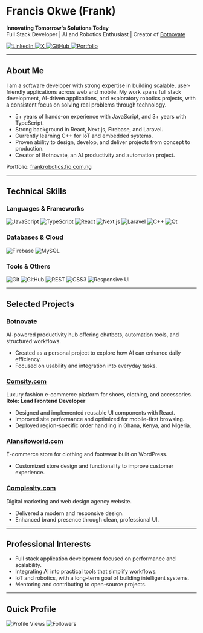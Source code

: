 # Francis Okwe (Frank)

**Innovating Tomorrow's Solutions Today**  
Full Stack Developer | AI and Robotics Enthusiast | Creator of [Botnovate](https://chat.fio.com.ng)

<!-- Quick Social Links -->
<p align="left">
  <a href="https://linkedin.com/in/francisokwe">
    <img src="https://img.shields.io/badge/LinkedIn-0A66C2?style=for-the-badge&logo=linkedin&logoColor=white" alt="LinkedIn">
  </a>
  <a href="https://twitter.com/frankrobotics">
    <img src="https://img.shields.io/badge/X%20(Twitter)-111111?style=for-the-badge&logo=x&logoColor=white" alt="X">
  </a>
  <a href="https://github.com/frankrobotics">
    <img src="https://img.shields.io/badge/GitHub-181717?style=for-the-badge&logo=github&logoColor=white" alt="GitHub">
  </a>
  <a href="https://frankrobotics.fio.com.ng">
    <img src="https://img.shields.io/badge/Portfolio-000000?style=for-the-badge&logo=vercel&logoColor=white" alt="Portfolio">
  </a>
  <!-- Optional: add email if you want -->
  <!-- <a href="mailto:francisokwe.work@gmail.com">
    <img src="https://img.shields.io/badge/Email-0a84ff?style=for-the-badge&logo=gmail&logoColor=white" alt="Email">
  </a> -->
</p>

---

## About Me

I am a software developer with strong expertise in building scalable, user-friendly applications across web and mobile. My work spans full stack development, AI-driven applications, and exploratory robotics projects, with a consistent focus on solving real problems through technology.

- 5+ years of hands-on experience with JavaScript, and 3+ years with TypeScript.
- Strong background in React, Next.js, Firebase, and Laravel.
- Currently learning C++ for IoT and embedded systems.
- Proven ability to design, develop, and deliver projects from concept to production.
- Creator of Botnovate, an AI productivity and automation project.

Portfolio: [frankrobotics.fio.com.ng](https://frankrobotics.fio.com.ng)

---

## Technical Skills

### Languages & Frameworks
![JavaScript](https://img.shields.io/badge/JavaScript-323330?style=for-the-badge&logo=javascript&logoColor=F7DF1E)
![TypeScript](https://img.shields.io/badge/TypeScript-007ACC?style=for-the-badge&logo=typescript&logoColor=white)
![React](https://img.shields.io/badge/React-20232A?style=for-the-badge&logo=react&logoColor=61DAFB)
![Next.js](https://img.shields.io/badge/Next.js-000000?style=for-the-badge&logo=next.js&logoColor=white)
![Laravel](https://img.shields.io/badge/Laravel-FF2D20?style=for-the-badge&logo=laravel&logoColor=white)
![C++](https://img.shields.io/badge/C++-00599C?style=for-the-badge&logo=cplusplus&logoColor=white)
![Qt](https://img.shields.io/badge/Qt-41CD52?style=for-the-badge&logo=qt&logoColor=white)

### Databases & Cloud
![Firebase](https://img.shields.io/badge/Firebase-FFCA28?style=for-the-badge&logo=firebase&logoColor=000)
![MySQL](https://img.shields.io/badge/MySQL-005C84?style=for-the-badge&logo=mysql&logoColor=white)

### Tools & Others
![Git](https://img.shields.io/badge/Git-F05032?style=for-the-badge&logo=git&logoColor=white)
![GitHub](https://img.shields.io/badge/GitHub-181717?style=for-the-badge&logo=github&logoColor=white)
![REST](https://img.shields.io/badge/REST-02569B?style=for-the-badge&logo=swagger&logoColor=white)
![CSS3](https://img.shields.io/badge/CSS3-1572B6?style=for-the-badge&logo=css3&logoColor=white)
![Responsive UI](https://img.shields.io/badge/Responsive%20UI-000000?style=for-the-badge&logo=google-chrome&logoColor=white)

---

## Selected Projects

### [Botnovate](https://chat.fio.com.ng)
AI-powered productivity hub offering chatbots, automation tools, and structured workflows.
- Created as a personal project to explore how AI can enhance daily efficiency.
- Focused on usability and integration into everyday tasks.

### [Comsity.com](https://comsity.com)
Luxury fashion e-commerce platform for shoes, clothing, and accessories.  
**Role: Lead Frontend Developer**
- Designed and implemented reusable UI components with React.
- Improved site performance and optimized for mobile-first browsing.
- Deployed region-specific order handling in Ghana, Kenya, and Nigeria.

### [Alansitoworld.com](https://alansitoworld.com)
E-commerce store for clothing and footwear built on WordPress.
- Customized store design and functionality to improve customer experience.

### [Complesity.com](https://complesity.com)
Digital marketing and web design agency website.
- Delivered a modern and responsive design.
- Enhanced brand presence through clean, professional UI.

---

## Professional Interests

- Full stack application development focused on performance and scalability.
- Integrating AI into practical tools that simplify workflows.
- IoT and robotics, with a long-term goal of building intelligent systems.
- Mentoring and contributing to open-source projects.

---

## Quick Profile

![Profile Views](https://komarev.com/ghpvc/?username=frankrobotics&label=Profile%20Views&color=0e75b6&style=flat)
![Followers](https://img.shields.io/github/followers/frankrobotics?style=flat)
